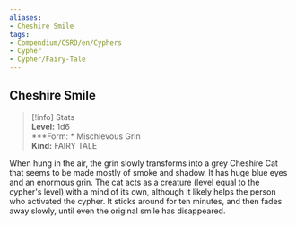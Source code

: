 ```yaml
---
aliases:
- Cheshire Smile
tags:
- Compendium/CSRD/en/Cyphers
- Cypher
- Cypher/Fairy-Tale
---
```


  
## Cheshire Smile  
>[!info] Stats  
> **Level:** 1d6  
> ***Form: * Mischievous Grin  
> **Kind:** FAIRY TALE
  
When hung in the air, the grin slowly transforms into a grey Cheshire Cat that seems to be made mostly of smoke and shadow. It has huge blue eyes and an enormous grin. The cat acts as a creature (level equal to the cypher's level) with a mind of its own, although it likely helps the person who activated the cypher. It sticks around for ten minutes, and then fades away slowly, until even the original smile has disappeared.